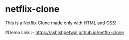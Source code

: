 # netflix-clone
This is a Netflix Clone made only with HTML and CSS!

#Demo
Link :- https://ashishpetwal.github.io/netflix-clone
